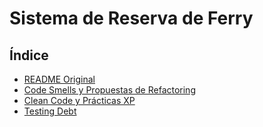 # Sistema de Reserva de Ferry

## Índice

- [README Original](CSDT-2024/README_Original.md)
- [Code Smells y Propuestas de Refactoring](CSDT-2024/CodeSmellsAndRefactoring.md)
- [Clean Code y Prácticas XP](CSDT-2024/CleanCodeAndXPPractices.md)
- [Testing Debt](CSDT-2024/TestingDebt.md)